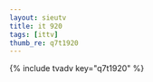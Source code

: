 ```yaml
--- 
layout: sieutv
title: it 920
tags: [ittv]
thumb_re: q7t1920
---
```

{% include tvadv key="q7t1920" %} 
